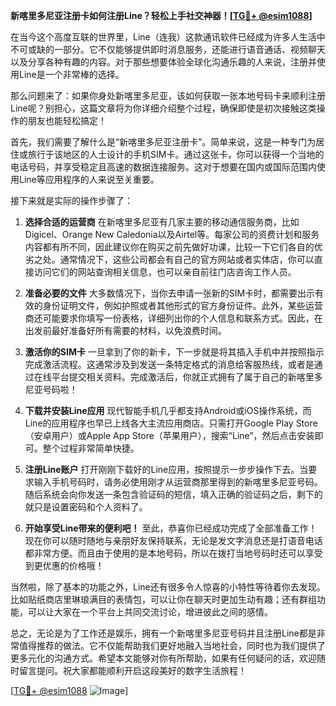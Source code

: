 **新喀里多尼亚注册卡如何注册Line？轻松上手社交神器！[[TG💪+ @esim1088](https://t.me/s/esim1088)]**

在当今这个高度互联的世界里，Line（连我）这款通讯软件已经成为许多人生活中不可或缺的一部分。它不仅能够提供即时消息服务，还能进行语音通话、视频聊天以及分享各种有趣的内容。对于那些想要体验全球化沟通乐趣的人来说，注册并使用Line是一个非常棒的选择。

那么问题来了：如果你身处新喀里多尼亚，该如何获取一张本地号码卡来顺利注册Line呢？别担心，这篇文章将为你详细介绍整个过程，确保即使是初次接触这类操作的朋友也能轻松搞定！

首先，我们需要了解什么是“新喀里多尼亚注册卡”。简单来说，这是一种专门为居住或旅行于该地区的人士设计的手机SIM卡。通过这张卡，你可以获得一个当地的电话号码，并享受稳定且高速的数据连接服务。这对于想要在国内或国际范围内使用Line等应用程序的人来说至关重要。

接下来就是实际的操作步骤了：

1. **选择合适的运营商**
   在新喀里多尼亚有几家主要的移动通信服务商，比如Digicel、Orange New Caledonia以及Airtel等。每家公司的资费计划和服务内容都有所不同，因此建议你在购买之前先做好功课，比较一下它们各自的优劣之处。通常情况下，这些公司都会有自己的官方网站或者实体店，你可以直接访问它们的网站查询相关信息，也可以亲自前往门店咨询工作人员。

2. **准备必要的文件**
   大多数情况下，当你去申请一张新的SIM卡时，都需要出示有效的身份证明文件，例如护照或者其他形式的官方身份证件。此外，某些运营商还可能要求你填写一份表格，详细列出你的个人信息和联系方式。因此，在出发前最好准备好所有需要的材料，以免浪费时间。

3. **激活你的SIM卡**
   一旦拿到了你的新卡，下一步就是将其插入手机中并按照指示完成激活流程。这通常涉及到发送一条特定格式的消息给客服热线，或者是通过在线平台提交相关资料。完成激活后，你就正式拥有了属于自己的新喀里多尼亚号码啦！

4. **下载并安装Line应用**
   现代智能手机几乎都支持Android或iOS操作系统，而Line的应用程序也早已上线各大主流应用商店。只需打开Google Play Store（安卓用户）或Apple App Store（苹果用户），搜索“Line”，然后点击安装即可。整个过程非常简单快捷。

5. **注册Line账户**
   打开刚刚下载好的Line应用，按照提示一步步操作下去。当要求输入手机号码时，请务必使用刚才从运营商那里得到的新喀里多尼亚号码。随后系统会向你发送一条包含验证码的短信，填入正确的验证码之后，剩下的就只是设置密码和个人资料了。

6. **开始享受Line带来的便利吧！**
   至此，恭喜你已经成功完成了全部准备工作！现在你可以随时随地与亲朋好友保持联系，无论是发文字消息还是打语音电话都非常方便。而且由于使用的是本地号码，所以在拨打当地号码时还可以享受到更优惠的价格哦！

当然啦，除了基本的功能之外，Line还有很多令人惊喜的小特性等待着你去发现。比如贴纸商店里琳琅满目的表情包，可以让你在聊天时更加生动有趣；还有群组功能，可以让大家在一个平台上共同交流讨论，增进彼此之间的感情。

总之，无论是为了工作还是娱乐，拥有一个新喀里多尼亚号码并且注册Line都是非常值得推荐的做法。它不仅能帮助我们更好地融入当地社会，同时也为我们提供了更多元化的沟通方式。希望本文能够对你有所帮助，如果有任何疑问的话，欢迎随时留言提问。祝大家都能顺利开启这段美好的数字生活旅程！

[[TG💪+ @esim1088](https://t.me/s/esim1088) ![Image](https://i.postimg.cc/4NQfJmqS/Snipaste-2025-05-13-00-14-12.png)]